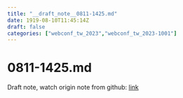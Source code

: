 ```yaml
---
title: "__draft_note__0811-1425.md"
date: 1919-08-10T11:45:14Z
draft: false
categories: ["webconf_tw_2023","webconf_tw_2023-1001"]
---
```


# 0811-1425.md

Draft note, watch origin note from github: [link](https://github.com/tinghaolai/just-random-note/blob/master/webconf_tw_2023/1001/0811-1425.md)